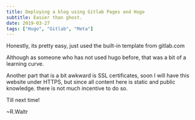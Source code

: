 ```yaml
---
title: Deploying a blog using Gitlab Pages and Hugo
subtitle: Easier than ghost. 
date: 2019-03-27
tags: ["Hugo", "Gitlab", "Meta"]
---
```



Honestly, its pretty easy, just used the built-in template from gitlab.com


Although as someone who has not used hugo before, that was a bit of a learning curve.

Another part that is a bit awkward is SSL certificates, soon I will have this website under HTTPS, but since all content here is static and public knowledge. there is not much incentive to do so. 

Till next time!

~R.Waltr
